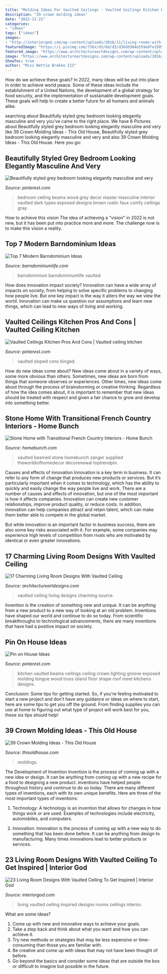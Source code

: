 ```yaml
---
title: "Molding Ideas For Vaulted Ceilings - Vaulted Ceilings Kitchen Pros And Cons"
description: "39 crown molding ideas"
date: "2022-11-21"
categories:
- "ideas"
tags: ["ideas"]
images:
- "http://interiorgod.com/wp-content/uploads/2016/11/living-rooms-with-vaulted-ceilings.jpg"
featuredImage: "https://i.pinimg.com/736x/d3/6d/d3/d36dd304e559a9fe15058028b0fbb377--wood-ceilings-vaulted-ceilings.jpg"
featured_image: "https://www.architectureartdesigns.com/wp-content/uploads/2016/06/4-16.jpg"
image: "https://www.architectureartdesigns.com/wp-content/uploads/2016/06/4-16.jpg"
ShowToc: true
author: "Miss Nettie Brekke III"
---
```



How do we achieve these goals?
In 2022, many ideas will be put into place in order to achieve world peace. Some of these ideas include the establishment of a United Nations, the development of a global strategy for food security, and the implementation of sustainable development goals. These goals will help to create a better future for all humans and animals alike.

	

		
searching about Beautifully styled grey bedroom looking elegantly masculine and very you've came to the right place. We have 8 Pictures about Beautifully styled grey bedroom looking elegantly masculine and very like 39 Crown Molding Ideas - This Old House, Beautifully styled grey bedroom looking elegantly masculine and very and also 39 Crown Molding Ideas - This Old House. Here you go:
		
    
## Beautifully Styled Grey Bedroom Looking Elegantly Masculine And Very

<img loading=lazy src="https://i.pinimg.com/736x/e8/57/c2/e857c21cd12afb84343e7da1d866e5bd--faux-wood-beams-vaulted-vaulted-ceilings-with-beams.jpg?b=t" onerror="this.onerror=null;this.src='https://tse1.mm.bing.net/th?id=OIP.tshWi6GhGdIGsm4vYWPuPgHaLI&amp;pid=15.1';" alt="Beautifully styled grey bedroom looking elegantly masculine and very">

_Source: pinterest.com_

>bedroom ceiling beams wood grey decor master masculine interior vaulted dark types exposed designs brown rustic faux comfy ceilings gray. 

	

How to achieve this vision
The idea of achieving a "vision" in 2022 is not new, but it has been put into practice more and more. The challenge now is to make this vision a reality.

    
## Top 7 Modern Barndominium Ideas

<img loading=lazy src="https://www.barndominiumlife.com/wp-content/uploads/2021/01/VaultedCeilings2.jpg" onerror="this.onerror=null;this.src='https://tse2.mm.bing.net/th?id=OIP.EFjY_tTxmRVfiWCkiBWF-wHaJ4&amp;pid=15.1';" alt="Top 7 Modern Barndominium Ideas">

_Source: barndominiumlife.com_

>barndominium barndominiumlife vaulted. 

	

How does innovation impact society?
Innovation can have a wide array of impacts on society, from helping to solve specific problems to changing how people live. But one key impact is the way it alters the way we view the world. Innovation can make us question our assumptions and learn new things, which can lead to new ways of living and working.

    
## Vaulted Ceilings Kitchen Pros And Cons | Vaulted Ceiling Kitchen

<img loading=lazy src="https://i.pinimg.com/736x/79/1b/57/791b57d44056254cd323ad5ddac082ec.jpg" onerror="this.onerror=null;this.src='https://tse1.mm.bing.net/th?id=OIP.NIoGtaI96VKSAdI-ctKtjQHaMd&amp;pid=15.1';" alt="Vaulted Ceilings Kitchen Pros And Cons | Vaulted ceiling kitchen">

_Source: pinterest.com_

>vaulted sloped cons binged. 

	

How do new ideas come about?
New ideas come about in a variety of ways, some more obvious than others. Sometimes, new ideas are born from things that someone observes or experiences. Other times, new ideas come about through the process of brainstorming or creative thinking. Regardless of how the idea comes about, it is important to remember that new ideas should be treated with respect and given a fair chance to grow and develop into something better.

    
## Stone Home With Transitional French Country Interiors - Home Bunch

<img loading=lazy src="https://www.homebunch.com/wp-content/uploads/2016/10/Bathroom-Vaulted-Beamed-Ceiling-Copy.jpg" onerror="this.onerror=null;this.src='https://tse3.mm.bing.net/th?id=OIP.TKDoTnxEp96fVleGij2LfwHaLM&amp;pid=15.1';" alt="Stone Home with Transitional French Country Interiors - Home Bunch">

_Source: homebunch.com_

>vaulted beamed stone homebunch zanger supplied theworldiofhomedecor decorenewal toptrendpin. 

	

Causes and effects of innovation
Innovation is a key term in business. It can refer to any form of change that produces new products or services. But it’s particularly important when it comes to technology, which has the ability to quickly and easily change the way people live and work.
There are a number of causes and effects of innovation, but one of the most important is how it affects companies. Innovation can create new customer relationships, improve product quality, or reduce costs. In addition, innovation can help companies attract and retain talent, which can make them better able to compete in the global market.

But while innovation is an important factor in business success, there are also some key risks associated with it. For example, some companies may experience high levels of competition from rivals who are motivated by identical or even greater innovations.

    
## 17 Charming Living Room Designs With Vaulted Ceiling

<img loading=lazy src="https://www.architectureartdesigns.com/wp-content/uploads/2016/06/4-16.jpg" onerror="this.onerror=null;this.src='https://tse1.mm.bing.net/th?id=OIP.5TGrPZHXk6n-Pe_vAUWhHQHaKc&amp;pid=15.1';" alt="17 Charming Living Room Designs With Vaulted Ceiling">

_Source: architectureartdesigns.com_

>vaulted ceiling living designs charming source. 

	

Invention is the creation of something new and unique. It can be anything from a new product to a new way of looking at an old problem. Inventions have shaped our world and continue to do so today. From scientific breakthroughs to technological advancements, there are many inventions that have had a positive impact on society.

    
## Pin On House Ideas

<img loading=lazy src="https://i.pinimg.com/736x/d3/6d/d3/d36dd304e559a9fe15058028b0fbb377--wood-ceilings-vaulted-ceilings.jpg" onerror="this.onerror=null;this.src='https://tse3.mm.bing.net/th?id=OIP.ro513qybr3fOFxi-_W_tvQDGEs&amp;pid=15.1';" alt="Pin on House Ideas">

_Source: pinterest.com_

>kitchen vaulted beams ceilings ceiling crown lighting groove exposed molding tongue wood truss island floor shape roof meet kitchens designs. 

	

Conclusion: Some tips for getting started.
So, if you're feeling motivated to start a new project and don't have any guidance or ideas on where to start, here are some tips to get you off the ground. From finding supplies you can use at home to figuring out what type of project will work best for you, these six tips should help!

    
## 39 Crown Molding Ideas - This Old House

<img loading=lazy src="https://cdn.vox-cdn.com/thumbor/Yy-0aDcSaVaDfYRaYiss9T818tU=/0x0:2690x2018/1220x813/filters:focal(1130x794:1560x1224)/cdn.vox-cdn.com/uploads/chorus_image/image/66811878/Molding_iStock-936301166.0.0.jpg" onerror="this.onerror=null;this.src='https://tse2.mm.bing.net/th?id=OIP.96vIoO5bVTcHGH_3hD2QNwHaE7&amp;pid=15.1';" alt="39 Crown Molding Ideas - This Old House">

_Source: thisoldhouse.com_

>moldings. 

	

The Development of Invention
Invention is the process of coming up with a new idea or design. It can be anything from coming up with a new recipe for a food to designing a new product. inventions have helped people throughout history and continue to do so today. There are many different types of inventions, each with its own unique benefits. Here are three of the most important types of inventions:
1) Technology: A technology is an invention that allows for changes in how things work or are used. Examples of technologies include electricity, automobiles, and computers.

2) Innovation: Innovation is the process of coming up with a new way to do something that has been done before. It can be anything from design to manufacturing. Many times innovations lead to better products or services.

    
## 23 Living Room Designs With Vaulted Ceiling To Get Inspired | Interior God

<img loading=lazy src="http://interiorgod.com/wp-content/uploads/2016/11/living-rooms-with-vaulted-ceilings.jpg" onerror="this.onerror=null;this.src='https://tse4.mm.bing.net/th?id=OIP.j8vCjkSO2GlhSr4vS8njIAHaJ2&amp;pid=15.1';" alt="23 Living Room Designs With Vaulted Ceiling To Get Inspired | Interior God">

_Source: interiorgod.com_

>living vaulted ceiling inspired designs rooms ceilings interior. 

	

What are some ideas?
1. Come up with new and innovative ways to achieve your goals. 
2. Take a step back and think about what you want and how you can achieve it. 
3. Try new methods or strategies that may be less expensive or time-consuming than those you are familiar with. 
4. Be creative and come up with ideas that may not have been thought of before. 
5. Go beyond the basics and consider some ideas that are outside the box or difficult to imagine but possible in the future.

